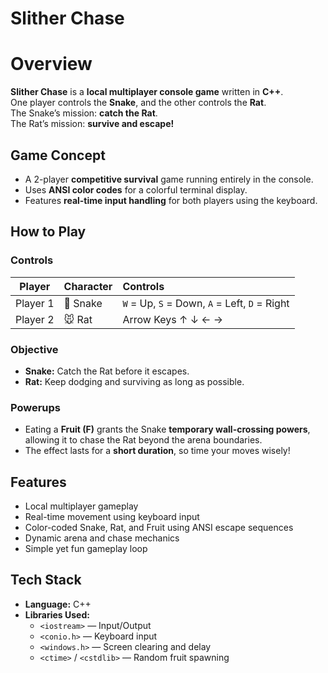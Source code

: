# Slither Chase

#  Overview
**Slither Chase** is a **local multiplayer console game** written in **C++**.  
One player controls the **Snake**, and the other controls the **Rat**.  
The Snake’s mission: **catch the Rat**.  
The Rat’s mission: **survive and escape!**

##  Game Concept
- A 2-player **competitive survival** game running entirely in the console.  
- Uses **ANSI color codes** for a colorful terminal display.  
- Features **real-time input handling** for both players using the keyboard.

##  How to Play

###  Controls

| Player | Character | Controls |
|:-------:|:----------|:----------|
| Player 1 | 🐍 Snake | `W` = Up, `S` = Down, `A` = Left, `D` = Right |
| Player 2 | 🐭 Rat | Arrow Keys ↑ ↓ ← → |



###  Objective
- **Snake:** Catch the Rat before it escapes.  
- **Rat:** Keep dodging and surviving as long as possible.  



###  Powerups
- Eating a **Fruit (F)** grants the Snake **temporary wall-crossing powers**, allowing it to chase the Rat beyond the arena boundaries.  
- The effect lasts for a **short duration**, so time your moves wisely!



##  Features
- Local multiplayer gameplay  
- Real-time movement using keyboard input  
- Color-coded Snake, Rat, and Fruit using ANSI escape sequences  
- Dynamic arena and chase mechanics  
- Simple yet fun gameplay loop  



##  Tech Stack
- **Language:** C++  
- **Libraries Used:**
  - `<iostream>` — Input/Output
  - `<conio.h>` — Keyboard input
  - `<windows.h>` — Screen clearing and delay
  - `<ctime>` / `<cstdlib>` — Random fruit spawning




